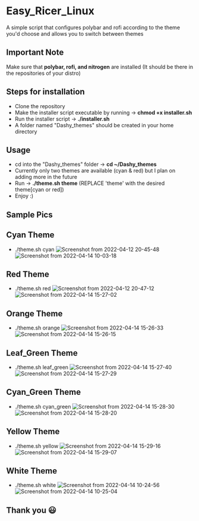 # Easy_Ricer_Linux
A simple script that configures polybar and rofi according to the theme you'd choose and allows you to switch between themes  
## Important Note
Make sure that **polybar, rofi, and nitrogen** are installed (It should be there in the repositories of your distro)
## Steps for installation
* Clone the repository
* Make the installer script executable by running → **chmod +x installer.sh**
* Run the installer script → **./installer.sh**
* A folder named "Dashy_themes" should be created in your home directory
## Usage
* cd into the "Dashy_themes" folder → **cd ~/Dashy_themes**
* Currently only two themes are available (cyan & red) but I plan on adding more in the future
* Run → **./theme.sh theme** (REPLACE 'theme' with the desired theme[cyan or red]) 
* Enjoy :)

## Sample Pics
## Cyan Theme
* ./theme.sh cyan
![Screenshot from 2022-04-12 20-45-48](https://user-images.githubusercontent.com/98411318/162995789-aa3d40ba-f203-4fd5-b6d5-d9a621ba8171.png)
![Screenshot from 2022-04-14 10-03-18](https://user-images.githubusercontent.com/98411318/163314194-6dcfcb54-50d9-4c98-9446-79a7a7c58073.png)
## Red Theme
* ./theme.sh red
![Screenshot from 2022-04-12 20-47-12](https://user-images.githubusercontent.com/98411318/162995935-d077b3e1-072b-4992-a73e-5c193ac6f369.png)
![Screenshot from 2022-04-14 15-27-02](https://user-images.githubusercontent.com/98411318/163314139-d64b6369-2269-4b95-a73a-7db96509a793.png)
## Orange Theme
* ./theme.sh orange
![Screenshot from 2022-04-14 15-26-33](https://user-images.githubusercontent.com/98411318/163314294-38bb3128-ed33-421d-be18-2edada6e908a.png)
![Screenshot from 2022-04-14 15-26-15](https://user-images.githubusercontent.com/98411318/163314298-7613e79b-3339-44cd-b516-96b53b2656ec.png)
## Leaf_Green Theme
* ./theme.sh leaf_green
![Screenshot from 2022-04-14 15-27-40](https://user-images.githubusercontent.com/98411318/163314375-b7bcfe17-ce38-4d57-9375-c4ff50db9bf2.png)
![Screenshot from 2022-04-14 15-27-29](https://user-images.githubusercontent.com/98411318/163314352-b31709bd-cc91-4262-aa14-101d7c678a93.png)
## Cyan_Green Theme
* ./theme.sh cyan_green
![Screenshot from 2022-04-14 15-28-30](https://user-images.githubusercontent.com/98411318/163314444-25bed500-5edd-4980-a8ef-d8bb63cffc2a.png)
![Screenshot from 2022-04-14 15-28-20](https://user-images.githubusercontent.com/98411318/163314450-6c5ce29a-3b69-44b1-85c2-70b39dde1341.png)
## Yellow Theme
* ./theme.sh yellow
![Screenshot from 2022-04-14 15-29-16](https://user-images.githubusercontent.com/98411318/163314587-a8667ed9-8818-4fd1-ab66-3e38218277aa.png)
![Screenshot from 2022-04-14 15-29-07](https://user-images.githubusercontent.com/98411318/163314599-e5e6ea06-a4e3-464f-b110-80b5ab7b16b3.png)
## White Theme
* ./theme.sh white
![Screenshot from 2022-04-14 10-24-56](https://user-images.githubusercontent.com/98411318/163316409-4586ad9d-2d12-4109-a3a2-23669134d991.png)
![Screenshot from 2022-04-14 10-25-04](https://user-images.githubusercontent.com/98411318/163316432-a87664d7-fe9e-4de4-9554-399f91ef15d8.png)
## Thank you 😃 

